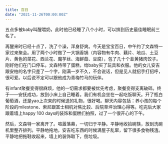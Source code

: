 ```yaml
---
title: 百日
date: "2021-11-26T00:00:00Z"
---
```


五点多被baby叫醒喂奶，此时他已经睡了八个小时，可以排到历史最佳睡眠前三名了。

<!-- 睡眼惺忪，不平静。内心挣扎。想给她发消息。想看看她工作的地方，想对她的生活熟悉些许。发还是不发呢？发——好像最近给她发送的消息有点多，她会不会不耐烦了呢。也许已经不耐烦了，我还这么不善解人意。不发——那就忍受，被扔进微波炉里解冻，被漫长地炙烤。其实就是0和1，二元决定。脑子飞速运转开始自我学习，搜集过去一段时间给她发送消息的所有特征，譬如时间戳和上下文，还有距离上次聊天过了多久等等，再根据她有没有回复，构建了一个分类器。潜意识用gradient descent计算cost，产出一个最小误差的模型，再把当前的条件输入模型，得出预测结果——发送。一切都无意识地发生了。我按出了发送键，扔掉手机，去睡觉。立即有点后悔，感觉要被嫌弃了T_T。 -->

再醒来时已经十点了，洗了个澡，浑身舒爽。今天是宝宝百日，中午约了文森特一家过来聚会。用了两个小时做了一大锅香锅（内容物有牛肉、藕片、地瓜、土豆片、黄色的菜花、西兰花、魔芋丝、海鲜菇、豆腐），包了几十个韭黄猪肉饺子。刚好他们在门口停车。文森特带了蛋糕，给baby买了玩具和衣服。他的女儿安吉跟安柏的名字只差了一个字，刚满一岁不久，不会说话，但是见人就招手打招呼，很可爱。以后说不定可以跟他成为青梅竹马的玩伴。

有infant聚餐变得很麻烦，他的一切需求都要被优先考虑，聚餐变得支离破碎。终于——安抚成功，放到小床上自己睡着。我们有机会坐在一起吃饭聊天。开了瓶白葡萄酒，还是yao上次来的时候送的礼物，很好喝。聊天内容包括：养小孩的每个阶段的milestone、索尼跟富士相机对焦比较、后院草坪治理心得等。吃完后大家跟着墙上happy 100 days的装饰和蛋糕们拍照，过了一个很开心的下午。

然后，文森特一家离开了。喧嚣落幕，一切归于平静。平静地收拾碗筷，放到洗碗机里整齐排列。平静地拖地，安吉吃东西的时候满屋子乱窜，留下很多食物残渣。平静地把拖鞋收起来，墙上的装饰取下，倒垃圾。

<!-- 心中却又是波涛汹涌。想着她。想着如果…… 想着她此时此刻在做什么。就像活在精神分裂症的躯体里。不公平啊，真不公平。心中思索再三，只得发出这样的感叹。于是便意识到，要让自己忙碌起来。不要做可以平静去做的事情。 -->